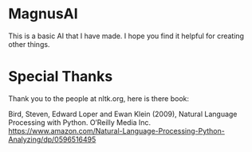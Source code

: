 # MagnusAI

This is a basic AI that I have made.
I hope you find it helpful for creating other things.

# Special Thanks

Thank you to the people at nltk.org, here is there book:

Bird, Steven, Edward Loper and Ewan Klein (2009), Natural Language Processing with Python. O’Reilly Media Inc.
https://www.amazon.com/Natural-Language-Processing-Python-Analyzing/dp/0596516495
